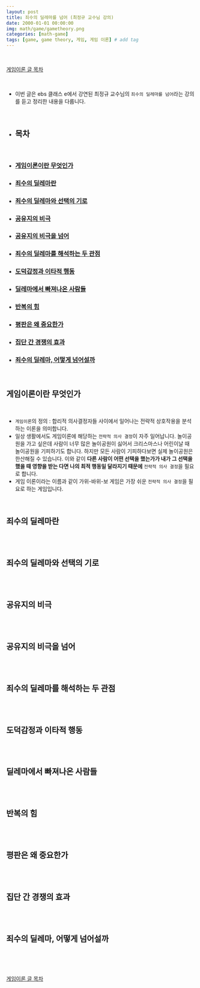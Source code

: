 ```yaml
---
layout: post
title: 죄수의 딜레마를 넘어 (최정규 교수님 강의)
date: 2000-01-01 00:00:00
img: math/game/gametheory.png
categories: [math-game] 
tags: [game, game theory, 게임, 게임 이론] # add tag
---
```


<br>

[게임이론 글 목차](https://gaussian37.github.io/math-game-table/)

<br>

- 이번 글은 ebs 클래스 e에서 강연된 최정규 교수님의 `죄수의 딜레마를 넘어`라는 강의를 듣고 정리한 내용을 다룹니다.

<br>

- ## **목차**

<br>

- ### [게임이론이란 무엇인가](#)
- ### [죄수의 딜레마란](#)
- ### [죄수의 딜레마와 선택의 기로](#)
- ### [공유지의 비극](#)
- ### [공유지의 비극을 넘어](#)
- ### [죄수의 딜레마를 해석하는 두 관점](#)
- ### [도덕감정과 이타적 행동](#)
- ### [딜레마에서 빠져나온 사람들](#)
- ### [반복의 힘](#)
- ### [평판은 왜 중요한가](#)
- ### [집단 간 경쟁의 효과](#)
- ### [죄수의 딜레마, 어떻게 넘어설까](#)

<br>

## **게임이론이란 무엇인가**

<br>

- `게임이론`의 정의 : 합리적 의사결정자들 사이에서 일어나는 전략적 상호작용을 분석하는 이론을 의미합니다.
- 일상 생활에서도 게임이론에 해당하는 `전략적 의사 결정`이 자주 일어납니다. 놀이공원을 가고 싶은데 사람이 너무 많은 놀이공원이 싫어서 크리스마스나 어린이날 때 놀이공원을 기피하기도 합니다. 하지만 모든 사람이 기피하다보면 실제 놀이공원은 한산해질 수 있습니다. 이와 같이 **다른 사람이 어떤 선택을 했는가가 내가 그 선택을 했을 때 영향을 받는 다면 나의 최적 행동일 달라지기 때문에** `전략적 의사 결정`을 필요로 합니다.
- 게임 이론이라는 이름과 같이 가위-바위-보 게임은 가장 쉬운 `전략적 의사 결정`을 필요로 하는 게임입니다.




<br>

## **죄수의 딜레마란**

<br>



<br>

## **죄수의 딜레마와 선택의 기로**

<br>



<br>

## **공유지의 비극**

<br>



<br>

## **공유지의 비극을 넘어**

<br>



<br>

## **죄수의 딜레마를 해석하는 두 관점**

<br>



<br>

## **도덕감정과 이타적 행동**

<br>



<br>

## **딜레마에서 빠져나온 사람들**

<br>



<br>

## **반복의 힘**

<br>



<br>

## **평판은 왜 중요한가**

<br>



<br>

## **집단 간 경쟁의 효과**

<br>



<br>

## **죄수의 딜레마, 어떻게 넘어설까**

<br>



<br>



<br>

[게임이론 글 목차](https://gaussian37.github.io/math-game-table/)

<br>